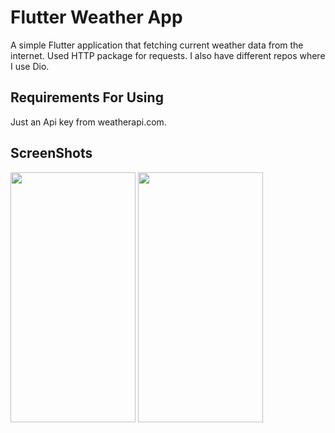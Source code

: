 # Flutter Weather App

A simple Flutter application that fetching current weather data from the internet. 
Used HTTP package for requests. 
I also have different repos where I use Dio.

## Requirements For Using

Just an Api key from weatherapi.com. 

## ScreenShots
<img src="https://i.hizliresim.com/8ko67t3.png" width="200" height="400"> <img src="https://i.hizliresim.com/1ynlrn8.png" width="200" height="400"> 

